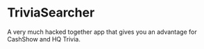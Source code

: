 # TriviaSearcher
A very much hacked together app that gives you an advantage for CashShow and HQ Trivia.
